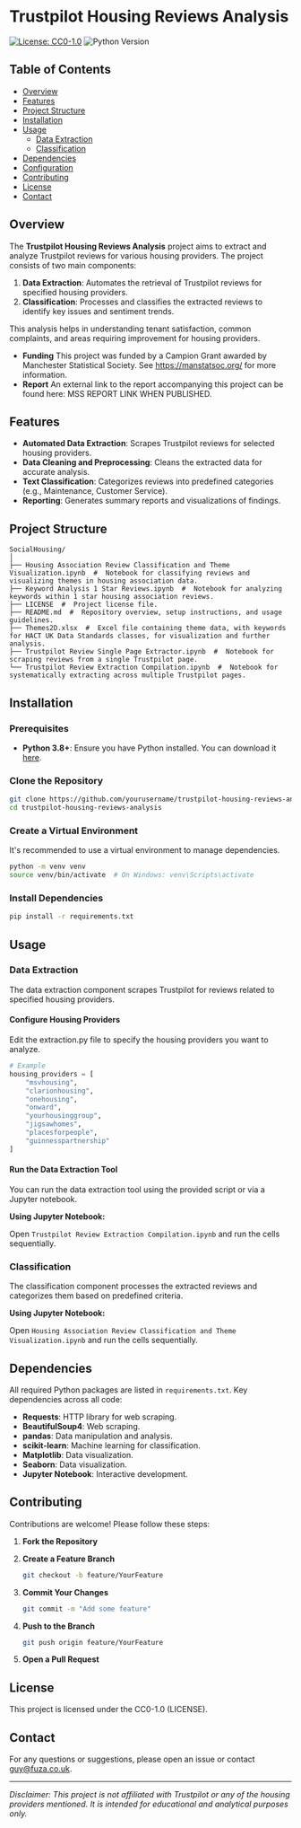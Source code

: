 # Trustpilot Housing Reviews Analysis

[![License: CC0-1.0](https://img.shields.io/badge/License-CC0_1.0-lightgrey.svg)](https://github.com/MSSAIStudyGroup/SocialHousing/blob/main/LICENSE)
![Python Version](https://img.shields.io/badge/python-3.8%2B-blue)

## Table of Contents

- [Overview](#overview)
- [Features](#features)
- [Project Structure](#project-structure)
- [Installation](#installation)
- [Usage](#usage)
  - [Data Extraction](#data-extraction)
  - [Classification](#classification)
- [Dependencies](#dependencies)
- [Configuration](#configuration)
- [Contributing](#contributing)
- [License](#license)
- [Contact](#contact)

## Overview

The **Trustpilot Housing Reviews Analysis** project aims to extract and analyze Trustpilot reviews for various housing providers. The project consists of two main components:

1. **Data Extraction**: Automates the retrieval of Trustpilot reviews for specified housing providers.
2. **Classification**: Processes and classifies the extracted reviews to identify key issues and sentiment trends.

This analysis helps in understanding tenant satisfaction, common complaints, and areas requiring improvement for housing providers.

- **Funding** This project was funded by a Campion Grant awarded by Manchester Statistical Society. See https://manstatsoc.org/ for more information.
- **Report** An external link to the report accompanying this project can be found here: MSS REPORT LINK WHEN PUBLISHED.

## Features

- **Automated Data Extraction**: Scrapes Trustpilot reviews for selected housing providers.
- **Data Cleaning and Preprocessing**: Cleans the extracted data for accurate analysis.
- **Text Classification**: Categorizes reviews into predefined categories (e.g., Maintenance, Customer Service).
- **Reporting**: Generates summary reports and visualizations of findings.

## Project Structure

```
SocialHousing/
│
├── Housing Association Review Classification and Theme Visualization.ipynb  #  Notebook for classifying reviews and visualizing themes in housing association data.
├── Keyword Analysis 1 Star Reviews.ipynb  #  Notebook for analyzing keywords within 1 star housing association reviews.
├── LICENSE  #  Project license file.
├── README.md  #  Repository overview, setup instructions, and usage guidelines.
├── Themes2D.xlsx  #  Excel file containing theme data, with keywords for HACT UK Data Standards classes, for visualization and further analysis.
├── Trustpilot Review Single Page Extractor.ipynb  #  Notebook for scraping reviews from a single Trustpilot page.
└── Trustpilot Review Extraction Compilation.ipynb  #  Notebook for systematically extracting across multiple Trustpilot pages.

```

## Installation

### Prerequisites

- **Python 3.8+**: Ensure you have Python installed. You can download it [here](https://www.python.org/downloads/).

### Clone the Repository

```bash
git clone https://github.com/yourusername/trustpilot-housing-reviews-analysis.git
cd trustpilot-housing-reviews-analysis
```

### Create a Virtual Environment

It's recommended to use a virtual environment to manage dependencies.

```bash
python -m venv venv
source venv/bin/activate  # On Windows: venv\Scripts\activate
```

### Install Dependencies

```bash
pip install -r requirements.txt
```

## Usage

### Data Extraction

The data extraction component scrapes Trustpilot for reviews related to specified housing providers.

#### Configure Housing Providers

Edit the extraction.py file to specify the housing providers you want to analyze.

```python
# Example
housing_providers = [
    "msvhousing",
    "clarionhousing",
    "onehousing",
    "onward",
    "yourhousinggroup",
    "jigsawhomes",
    "placesforpeople",
    "guinnesspartnership"
]
```

#### Run the Data Extraction Tool

You can run the data extraction tool using the provided script or via a Jupyter notebook.

**Using Jupyter Notebook:**

Open `Trustpilot Review Extraction Compilation.ipynb` and run the cells sequentially.

### Classification

The classification component processes the extracted reviews and categorizes them based on predefined criteria.

**Using Jupyter Notebook:**

Open `Housing Association Review Classification and Theme Visualization.ipynb` and run the cells sequentially.

## Dependencies

All required Python packages are listed in `requirements.txt`. Key dependencies across all code:

- **Requests**: HTTP library for web scraping.
- **BeautifulSoup4**: Web scraping.
- **pandas**: Data manipulation and analysis.
- **scikit-learn**: Machine learning for classification.
- **Matplotlib**: Data visualization.
- **Seaborn**: Data visualization.
- **Jupyter Notebook**: Interactive development.

## Contributing

Contributions are welcome! Please follow these steps:

1. **Fork the Repository**
2. **Create a Feature Branch**

   ```bash
   git checkout -b feature/YourFeature
   ```

3. **Commit Your Changes**

   ```bash
   git commit -m "Add some feature"
   ```

4. **Push to the Branch**

   ```bash
   git push origin feature/YourFeature
   ```

5. **Open a Pull Request**

## License

This project is licensed under the CC0-1.0 (LICENSE).

## Contact

For any questions or suggestions, please open an issue or contact [guy@fuza.co.uk](mailto:guy@fuza.co.uk).

---

*Disclaimer: This project is not affiliated with Trustpilot or any of the housing providers mentioned. It is intended for educational and analytical purposes only.*
